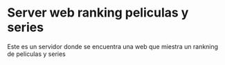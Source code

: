 # Server web ranking peliculas y series

Este es un servidor donde se encuentra una web que miestra un rankning de peliculas y series
